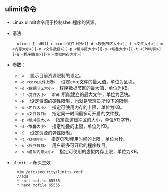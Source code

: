 ## ulimit命令
- Linux ulimit命令用于控制shell程序的资源。
- 语法

		ulimit [-aHS][-c <core文件上限>][-d <数据节区大小>][-f <文件大小>][-m <内存大小>][-n <文件数目>][-p <缓冲区大小>][-s <堆叠大小>][-t <CPU时间>][-u <程序数目>][-v <虚拟内存大小>]
- 参数：
	- `-a` 　显示目前资源限制的设定。
	- `-c <core文件上限>` 　设定core文件的最大值，单位为区块。
	- `-d <数据节区大小>` 　程序数据节区的最大值，单位为KB。
	- `-f <文件大小>` 　shell所能建立的最大文件，单位为区块。
	- `-H` 　设定资源的硬性限制，也就是管理员所设下的限制。
	- `-m <内存大小>` 　指定可使用内存的上限，单位为KB。
	- `-n <文件数目>` 　指定同一时间最多可开启的文件数。
	- `-p <缓冲区大小>` 　指定管道缓冲区的大小，单位512字节。
	- `-s <堆叠大小>` 　指定堆叠的上限，单位为KB。
	- `-S` 　设定资源的弹性限制。
	- `-t <CPU时间>` 　指定CPU使用时间的上限，单位为秒。
	- `-u <程序数目>` 　用户最多可开启的程序数目。
	- `-v <虚拟内存大小>` 　指定可使用的虚拟内存上限，单位为KB。
- `ulimit -n`永久生效

		vim /etc/security/limits.conf
		//add
		* soft nofile 65535
		* hard nofile 65535